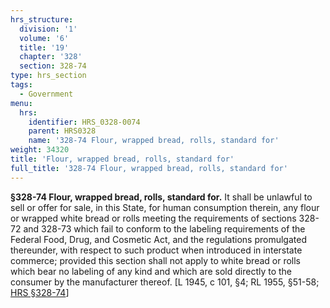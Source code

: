 ```yaml
---
hrs_structure:
  division: '1'
  volume: '6'
  title: '19'
  chapter: '328'
  section: 328-74
type: hrs_section
tags:
  - Government
menu:
  hrs:
    identifier: HRS_0328-0074
    parent: HRS0328
    name: '328-74 Flour, wrapped bread, rolls, standard for'
weight: 34320
title: 'Flour, wrapped bread, rolls, standard for'
full_title: '328-74 Flour, wrapped bread, rolls, standard for'
---
```

**§328-74 Flour, wrapped bread, rolls, standard for.** It shall be unlawful to sell or offer for sale, in this State, for human consumption therein, any flour or wrapped white bread or rolls meeting the requirements of sections 328-72 and 328-73 which fail to conform to the labeling requirements of the Federal Food, Drug, and Cosmetic Act, and the regulations promulgated thereunder, with respect to such product when introduced in interstate commerce; provided this section shall not apply to white bread or rolls which bear no labeling of any kind and which are sold directly to the consumer by the manufacturer thereof. [L 1945, c 101, §4; RL 1955, §51-58; [HRS §328-74](/title-19/chapter-328/section-328-74/)]
